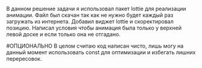 В данном решение задачи я использовал пакет lottie для реализации анимации. Файл был скачан так как не нужно будет каждый раз загружать из интернета. 
Добавил виджет lottie и скоректировал позицию.
Написал условия чтобы анимация была только у верхней левой доске и если только она не отгадано.

#ОПЦИОНАЛЬНО
В целом считаю код написан чисто, лишь могу на данный момент использовать const для оптимизации и избегать лишних перересовок.
